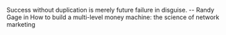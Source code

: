 Success without duplication is merely future failure in disguise. 
-- Randy Gage in How to build a multi-level money machine: the science of network marketing  

